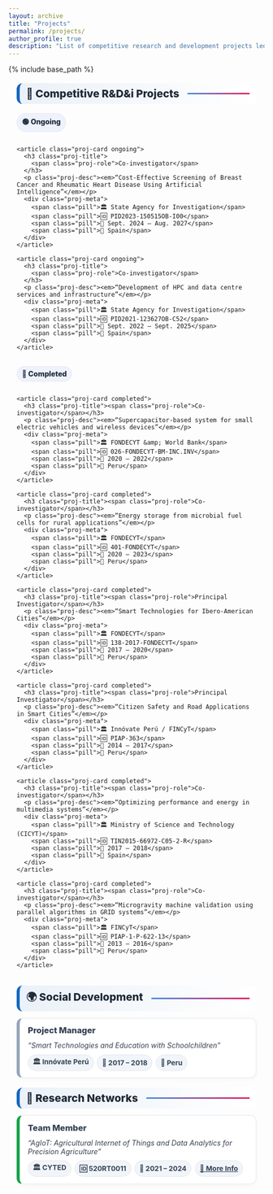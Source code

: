```yaml
---
layout: archive
title: "Projects"
permalink: /projects/
author_profile: true
description: "List of competitive research and development projects led or co-led by Manuel Castillo-Cara."
---
```


{% include base_path %}

<!-- ✅ SEO meta -->
<meta name="description" content="Competitive research and development projects led or co-led by Manuel Castillo-Cara (ongoing and completed).">
<meta name="keywords" content="research projects, R&D, grants, FONDECYT, CICYT, Innóvate Perú, UNED, Manuel Castillo-Cara">
<meta name="author" content="Manuel Castillo-Cara">

<!-- Open Graph -->
<meta property="og:type" content="website">
<meta property="og:title" content="Projects — Manuel Castillo-Cara">
<meta property="og:description" content="List of competitive research and development projects led or co-led by Manuel Castillo-Cara.">
<meta property="og:url" content="{{ site.url }}{{ page.url }}">
<meta property="og:image" content="{{ site.url }}/images/site-card.jpg">

<!-- Twitter -->
<meta name="twitter:card" content="summary_large_image">
<meta name="twitter:title" content="Projects — Manuel Castillo-Cara">
<meta name="twitter:description" content="Competitive R&D&i projects (ongoing and completed).">
<meta name="twitter:image" content="{{ site.url }}/images/site-card.jpg">

<!-- ✅ Structured Data (Schema.org) -->
<script type="application/ld+json">
{
  "@context": "https://schema.org",
  "@type": "WebPage",
  "name": "Projects",
  "url": "{{ site.url }}{{ page.url }}",
  "description": "Competitive research and development projects led or co-led by Manuel Castillo-Cara.",
  "about": {
    "@type": "Person",
    "name": "Manuel Castillo-Cara",
    "affiliation": { "@type": "Organization", "name": "Universidad Nacional de Educación a Distancia (UNED)" }
  },
  "mainEntity": {
    "@type": "ItemList",
    "name": "Research and Development Projects",
    "itemListOrder": "http://schema.org/ItemListOrderDescending",
    "itemListElement": [
      {
        "@type": "ResearchProject",
        "position": 1,
        "name": "Cost-Effective Screening of Breast Cancer and Rheumatic Heart Disease Using Artificial Intelligence",
        "roleName": "Co-investigator",
        "identifier": "PID2023-150515OB-I00",
        "funder": { "@type": "Organization", "name": "State Agency for Investigation" },
        "startDate": "2024-09",
        "endDate": "2027-08",
        "location": { "@type": "Country", "name": "Spain" },
        "status": "Active"
      },
      {
        "@type": "ResearchProject",
        "position": 2,
        "name": "Development of HPC and data centre services and infrastructure",
        "roleName": "Co-investigator",
        "identifier": "PID2021-123627OB-C52",
        "funder": { "@type": "Organization", "name": "State Agency for Investigation" },
        "startDate": "2022-09",
        "endDate": "2025-09",
        "location": { "@type": "Country", "name": "Spain" },
        "status": "Active"
      },
      {
        "@type": "ResearchProject",
        "position": 3,
        "name": "Supercapacitor-based system for small electric vehicles and wireless devices",
        "roleName": "Co-investigator",
        "identifier": "026-FONDECYT-BM-INC.INV",
        "funder": { "@type": "Organization", "name": "FONDECYT & World Bank" },
        "startDate": "2020",
        "endDate": "2022",
        "location": { "@type": "Country", "name": "Peru" },
        "status": "Completed"
      },
      {
        "@type": "ResearchProject",
        "position": 4,
        "name": "Energy storage from microbial fuel cells for rural applications",
        "roleName": "Co-investigator",
        "identifier": "401-FONDECYT",
        "funder": { "@type": "Organization", "name": "FONDECYT" },
        "startDate": "2020",
        "endDate": "2023",
        "location": { "@type": "Country", "name": "Peru" },
        "status": "Completed"
      },
      {
        "@type": "ResearchProject",
        "position": 5,
        "name": "Smart Technologies for Ibero-American Cities",
        "roleName": "Principal Investigator",
        "identifier": "138-2017-FONDECYT",
        "funder": { "@type": "Organization", "name": "FONDECYT" },
        "startDate": "2017",
        "endDate": "2020",
        "location": { "@type": "Country", "name": "Peru" },
        "status": "Completed"
      },
      {
        "@type": "ResearchProject",
        "position": 6,
        "name": "Citizen Safety and Road Applications in Smart Cities",
        "roleName": "Principal Investigator",
        "identifier": "PIAP-363",
        "funder": { "@type": "Organization", "name": "Innóvate Perú / FINCyT" },
        "startDate": "2014",
        "endDate": "2017",
        "location": { "@type": "Country", "name": "Peru" },
        "status": "Completed"
      },
      {
        "@type": "ResearchProject",
        "position": 7,
        "name": "Optimizing performance and energy in multimedia systems",
        "roleName": "Co-investigator",
        "identifier": "TIN2015-66972-C05-2-R",
        "funder": { "@type": "Organization", "name": "Ministry of Science and Technology (CICYT)" },
        "startDate": "2017",
        "endDate": "2018",
        "location": { "@type": "Country", "name": "Spain" },
        "status": "Completed"
      },
      {
        "@type": "ResearchProject",
        "position": 8,
        "name": "Microgravity machine validation using parallel algorithms in GRID systems",
        "roleName": "Co-investigator",
        "identifier": "PIAP-1-P-622-13",
        "funder": { "@type": "Organization", "name": "FINCyT" },
        "startDate": "2013",
        "endDate": "2016",
        "location": { "@type": "Country", "name": "Peru" },
        "status": "Completed"
      }
    ]
  },
  "breadcrumb": {
    "@type": "BreadcrumbList",
    "itemListElement": [
      { "@type": "ListItem", "position": 1, "name": "Home", "item": "{{ site.url }}/" },
      { "@type": "ListItem", "position": 2, "name": "Projects", "item": "{{ site.url }}{{ page.url }}" }
    ]
  }
}
</script>

<style>
  :root{
    --ink:#1f2937; --muted:#64748b; --bd:#e5e7eb; --soft:#f8fafc;
    --card:#ffffff; --brand:#1565c0; --brand2:#0b67b8; --pill:#eef2ff;
    --ok:#16a34a; --warn:#f59e0b;
  }

  /* Título de sección con barra (igual que About/Publications) */
  .section h2{
    display:flex;align-items:center;gap:.5rem;
    font-size:1.3rem;font-weight:800;color:var(--ink);
    background:linear-gradient(90deg, rgba(21,101,192,.08), #fff);
    border-left:6px solid var(--brand); border-radius:12px;
    padding:.5rem .8rem; margin:1.2rem 0 .8rem;
  }
  .section h2::after{
    content:""; flex:1; height:3px; margin-left:.5rem;
    background:linear-gradient(to right,#4a90e2,#e91e63); border-radius:2px;
  }

  /* Contenedor general */
  .proj-wrap{max-width:1050px;margin:0 auto;padding:0 1rem}

  /* Cabeceras de subsección (Ongoing/Completed/…): pastilla */
  .subhead{
    display:inline-flex;align-items:center;gap:.5rem;
    background:var(--pill); border:1px solid var(--bd);
    color:#1f2937; font-weight:800; padding:.35rem .6rem; border-radius:999px;
    margin:.3rem 0 .8rem;
  }

  /* Rejilla de tarjetas */
  .proj-grid{
    display:grid; gap:.8rem;
    grid-template-columns:repeat(auto-fit,minmax(320px,1fr));
  }

  /* Tarjeta de proyecto */
  .proj-card{
    border:1px solid var(--bd); border-radius:12px; background:var(--card);
    padding:.85rem 1rem; box-shadow:0 2px 10px rgba(0,0,0,.03);
    display:flex; flex-direction:column; gap:.5rem;
  }
  /* Indicador lateral por estado */
  .proj-card.ongoing{border-left:6px solid var(--ok)}
  .proj-card.completed{border-left:6px solid #94a3b8}

  .proj-title{
    margin:0; color:#111827; font-weight:800; line-height:1.25;
    display:flex; gap:.5rem; align-items:flex-start;
  }
  .proj-role{color:#334155; font-weight:800}
  .proj-meta{
    display:flex; flex-wrap:wrap; gap:.4rem; margin-top:.1rem
  }
  .pill{
    display:inline-flex; align-items:center; gap:.35rem;
    font-size:.85rem; font-weight:700; color:#334155;
    background:#f1f5f9; border:1px solid var(--bd); border-radius:999px;
    padding:.18rem .55rem;
    white-space:nowrap;
  }
  .proj-desc{color:#374151; margin:.15rem 0 0}
</style>

<div class="proj-wrap">

  <div class="section"><h2>🚀 Competitive R&amp;D&amp;i Projects</h2></div>

  <div class="subhead">🟢 Ongoing</div>
  <div class="proj-grid">

    <article class="proj-card ongoing">
      <h3 class="proj-title">
        <span class="proj-role">Co-investigator</span>
      </h3>
      <p class="proj-desc"><em>“Cost-Effective Screening of Breast Cancer and Rheumatic Heart Disease Using Artificial Intelligence”</em></p>
      <div class="proj-meta">
        <span class="pill">🏛️ State Agency for Investigation</span>
        <span class="pill">🆔 PID2023-150515OB-I00</span>
        <span class="pill">📅 Sept. 2024 – Aug. 2027</span>
        <span class="pill">📍 Spain</span>
      </div>
    </article>

    <article class="proj-card ongoing">
      <h3 class="proj-title">
        <span class="proj-role">Co-investigator</span>
      </h3>
      <p class="proj-desc"><em>“Development of HPC and data centre services and infrastructure”</em></p>
      <div class="proj-meta">
        <span class="pill">🏛️ State Agency for Investigation</span>
        <span class="pill">🆔 PID2021-123627OB-C52</span>
        <span class="pill">📅 Sept. 2022 – Sept. 2025</span>
        <span class="pill">📍 Spain</span>
      </div>
    </article>

  </div>

  <div class="subhead" style="margin-top:1rem">🔵 Completed</div>
  <div class="proj-grid">

    <article class="proj-card completed">
      <h3 class="proj-title"><span class="proj-role">Co-investigator</span></h3>
      <p class="proj-desc"><em>“Supercapacitor-based system for small electric vehicles and wireless devices”</em></p>
      <div class="proj-meta">
        <span class="pill">🏛️ FONDECYT &amp; World Bank</span>
        <span class="pill">🆔 026-FONDECYT-BM-INC.INV</span>
        <span class="pill">📅 2020 – 2022</span>
        <span class="pill">📍 Peru</span>
      </div>
    </article>

    <article class="proj-card completed">
      <h3 class="proj-title"><span class="proj-role">Co-investigator</span></h3>
      <p class="proj-desc"><em>“Energy storage from microbial fuel cells for rural applications”</em></p>
      <div class="proj-meta">
        <span class="pill">🏛️ FONDECYT</span>
        <span class="pill">🆔 401-FONDECYT</span>
        <span class="pill">📅 2020 – 2023</span>
        <span class="pill">📍 Peru</span>
      </div>
    </article>

    <article class="proj-card completed">
      <h3 class="proj-title"><span class="proj-role">Principal Investigator</span></h3>
      <p class="proj-desc"><em>“Smart Technologies for Ibero-American Cities”</em></p>
      <div class="proj-meta">
        <span class="pill">🏛️ FONDECYT</span>
        <span class="pill">🆔 138-2017-FONDECYT</span>
        <span class="pill">📅 2017 – 2020</span>
        <span class="pill">📍 Peru</span>
      </div>
    </article>

    <article class="proj-card completed">
      <h3 class="proj-title"><span class="proj-role">Principal Investigator</span></h3>
      <p class="proj-desc"><em>“Citizen Safety and Road Applications in Smart Cities”</em></p>
      <div class="proj-meta">
        <span class="pill">🏛️ Innóvate Perú / FINCyT</span>
        <span class="pill">🆔 PIAP-363</span>
        <span class="pill">📅 2014 – 2017</span>
        <span class="pill">📍 Peru</span>
      </div>
    </article>

    <article class="proj-card completed">
      <h3 class="proj-title"><span class="proj-role">Co-investigator</span></h3>
      <p class="proj-desc"><em>“Optimizing performance and energy in multimedia systems”</em></p>
      <div class="proj-meta">
        <span class="pill">🏛️ Ministry of Science and Technology (CICYT)</span>
        <span class="pill">🆔 TIN2015-66972-C05-2-R</span>
        <span class="pill">📅 2017 – 2018</span>
        <span class="pill">📍 Spain</span>
      </div>
    </article>

    <article class="proj-card completed">
      <h3 class="proj-title"><span class="proj-role">Co-investigator</span></h3>
      <p class="proj-desc"><em>“Microgravity machine validation using parallel algorithms in GRID systems”</em></p>
      <div class="proj-meta">
        <span class="pill">🏛️ FINCyT</span>
        <span class="pill">🆔 PIAP-1-P-622-13</span>
        <span class="pill">📅 2013 – 2016</span>
        <span class="pill">📍 Peru</span>
      </div>
    </article>

  </div>

  <div class="section"><h2>🌍 Social Development</h2></div>
  <div class="proj-grid">
    <article class="proj-card completed">
      <h3 class="proj-title"><span class="proj-role">Project Manager</span></h3>
      <p class="proj-desc"><em>“Smart Technologies and Education with Schoolchildren”</em></p>
      <div class="proj-meta">
        <span class="pill">🏛️ Innóvate Perú</span>
        <span class="pill">📅 2017 – 2018</span>
        <span class="pill">📍 Peru</span>
      </div>
    </article>
  </div>

  <div class="section"><h2>🔗 Research Networks</h2></div>
  <div class="proj-grid">
    <article class="proj-card ongoing">
      <h3 class="proj-title"><span class="proj-role">Team Member</span></h3>
      <p class="proj-desc"><em>“AgIoT: Agricultural Internet of Things and Data Analytics for Precision Agriculture”</em></p>
      <div class="proj-meta">
        <span class="pill">🏛️ CYTED</span>
        <span class="pill">🆔 520RT0011</span>
        <span class="pill">📅 2021 – 2024</span>
        <a class="pill" href="http://www.cyted.org/AgIoT" target="_blank" rel="noopener">🔗 More Info</a>
      </div>
    </article>
  </div>

</div>